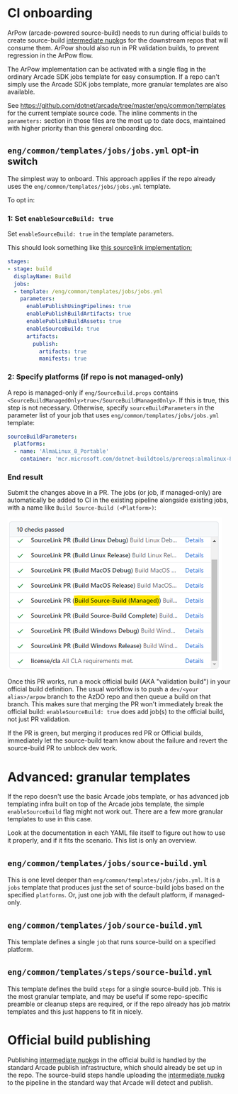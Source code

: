 # CI onboarding

ArPow (arcade-powered source-build) needs to run during official builds to
create source-build [intermediate nupkg]s for the downstream repos that will
consume them. ArPow should also run in PR validation builds, to prevent
regression in the ArPow flow.

The ArPow implementation can be activated with a single flag in the ordinary
Arcade SDK jobs template for easy consumption. If a repo can't simply use the
Arcade SDK jobs template, more granular templates are also available.

See <https://github.com/dotnet/arcade/tree/master/eng/common/templates> for the
current template source code. The inline comments in the `parameters:` section
in those files are the most up to date docs, maintained with higher priority
than this general onboarding doc.

## `eng/common/templates/jobs/jobs.yml` opt-in switch

The simplest way to onboard. This approach applies if the repo already uses the
`eng/common/templates/jobs/jobs.yml` template.

To opt in:

### 1: Set `enableSourceBuild: true`

Set `enableSourceBuild: true` in the template parameters.

This should look something like
[this sourcelink implementation:](https://github.com/dotnet/sourcelink/blob/dfe619dc722be42d475595c755c958afe6177554/azure-pipelines.yml#L40)

```yaml
stages:
- stage: build
  displayName: Build
  jobs:
  - template: /eng/common/templates/jobs/jobs.yml
    parameters:
      enablePublishUsingPipelines: true
      enablePublishBuildArtifacts: true
      enablePublishBuildAssets: true
      enableSourceBuild: true
      artifacts:
        publish:
          artifacts: true
          manifests: true
```

### 2: Specify platforms (if repo is not managed-only)

A repo is managed-only if `eng/SourceBuild.props` contains
`<SourceBuildManagedOnly>true</SourceBuildManagedOnly>`. If this is true, this
step is not necessary. Otherwise, specify `sourceBuildParameters` in the
parameter list of your job that uses `eng/common/templates/jobs/jobs.yml` template:

```yaml
sourceBuildParameters:
  platforms:
  - name: 'AlmaLinux_8_Portable'
    container: 'mcr.microsoft.com/dotnet-buildtools/prereqs:almalinux-8-source-build'
```

### End result

Submit the changes above in a PR. The jobs (or job, if managed-only) are
automatically be added to CI in the existing pipeline alongside existing jobs,
with a name like `Build Source-Build (<Platform>)`:

![](img/ci-job.png)

Once this PR works, run a mock official build (AKA "validation build") in your
official build definition. The usual workflow is to push a `dev/<your
alias>/arpow` branch to the AzDO repo and then queue a build on that branch.
This makes sure that merging the PR won't immediately break the official build:
`enableSourceBuild: true` does add job(s) to the official build, not just PR
validation.

If the PR is green, but merging it produces red PR or Official builds,
immediately let the source-build team know about the failure and revert the
source-build PR to unblock dev work.


# Advanced: granular templates

If the repo doesn't use the basic Arcade jobs template, or has advanced job
templating infra built on top of the Arcade jobs template, the simple
`enableSourceBuild` flag might not work out. There are a few more granular
templates to use in this case.

Look at the documentation in each YAML file itself to figure out how to use it
properly, and if it fits the scenario. This list is only an overview.

## `eng/common/templates/jobs/source-build.yml`

This is one level deeper than `eng/common/templates/jobs/jobs.yml`. It is a
`jobs` template that produces just the set of source-build jobs based on the
specified `platforms`. Or, just one job with the default platform, if
managed-only.

## `eng/common/templates/job/source-build.yml`

This template defines a single `job` that runs source-build on a specified
platform.

## `eng/common/templates/steps/source-build.yml`

This template defines the build `steps` for a single source-build job. This is
the most granular template, and may be useful if some repo-specific preamble or
cleanup steps are required, or if the repo already has job matrix templates and
this just happens to fit in nicely.


# Official build publishing

Publishing [intermediate nupkg]s in the official build is handled by the
standard Arcade publish infrastructure, which should already be set up in the
repo. The source-build steps handle uploading the [intermediate nupkg] to the
pipeline in the standard way that Arcade will detect and publish.


[intermediate nupkg]: https://github.com/dotnet/source-build/blob/master/Documentation/planning/arcade-powered-source-build/intermediate-nupkg.md
